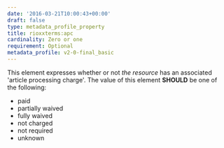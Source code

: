 ```yaml
---
date: '2016-03-21T10:00:43+00:00'
draft: false
type: metadata_profile_property
title: rioxxterms:apc
cardinality: Zero or one
requirement: Optional
metadata_profile: v2-0-final_basic
---
```

This element expresses whether or not *the resource* has an associated &#39;article processing charge&#39;. The value of this element **SHOULD** be one of the following:

* paid
* partially waived
* fully waived
* not charged
* not required
* unknown
